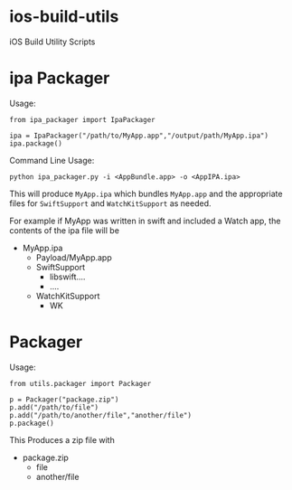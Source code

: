 # ios-build-utils
iOS Build Utility Scripts

# ipa Packager

Usage:

```
from ipa_packager import IpaPackager

ipa = IpaPackager("/path/to/MyApp.app","/output/path/MyApp.ipa")
ipa.package()
```
Command Line Usage:

```
python ipa_packager.py -i <AppBundle.app> -o <AppIPA.ipa>
```
This will produce `MyApp.ipa` which bundles `MyApp.app` and the appropriate files for `SwiftSupport` and `WatchKitSupport` as needed.

For example if MyApp was written in swift and included a Watch app, the contents of the ipa file will be

- MyApp.ipa
  - Payload/MyApp.app
  - SwiftSupport
    - libswift....
    - ....
  - WatchKitSupport
    - WK 

# Packager

Usage:

```
from utils.packager import Packager

p = Packager("package.zip")
p.add("/path/to/file")
p.add("/path/to/another/file","another/file")
p.package()
```

This Produces a zip file with

- package.zip
  - file
  - another/file
